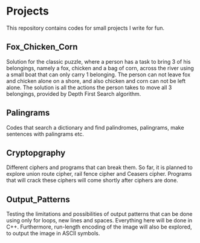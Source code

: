 # Projects
This repository contains codes for small projects I write for fun.

## Fox_Chicken_Corn
Solution for the classic puzzle, where a person has a task to bring 3 of his belongings, namely a fox, chicken and a bag of corn, across the river using a small boat that can only carry 1 belonging. The person can not leave fox and chicken alone on a shore, and also chicken and corn can not be left alone. The solution is all the actions the person takes to move all 3 belongings, provided by Depth First Search algorithm.

## Palingrams
Codes that search a dictionary and find palindromes, palingrams, make sentences with palingrams etc.

## Cryptopgraphy
Different ciphers and programs that can break them. So far, it is planned to explore union route cipher, rail fence cipher and Ceasers cipher. Programs that will crack these ciphers will come shortly after ciphers are done. 

## Output_Patterns
Testing the limitations and possibilities of output patterns that can be done using only for loops, new lines and spaces. Everything here will be done in C++. Furthermore, run-length encoding of the image will also be explored, to output the image in ASCII symbols.
